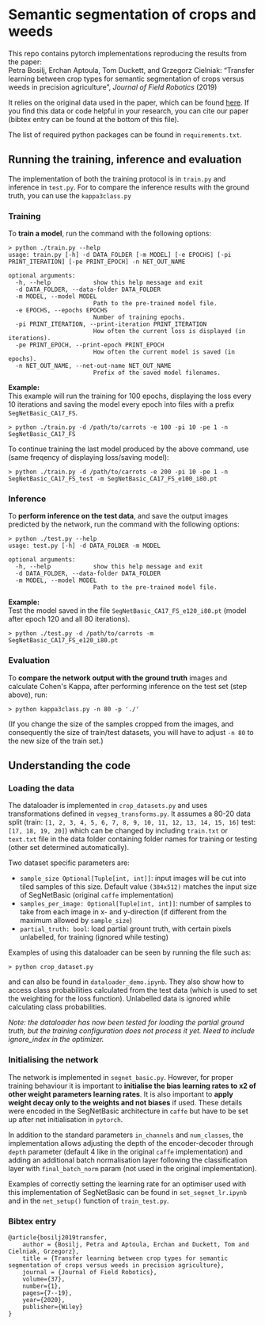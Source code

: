 # Semantic segmentation of crops and weeds

This repo contains pytorch implementations reproducing the results from the paper:<br>
Petra Bosilj, Erchan Aptoula, Tom Duckett, and Grzegorz Cielniak: “Transfer learning between crop types for semantic segmentation of crops versus weeds in precision agriculture”, _Journal of Field Robotics_ (2019)

It relies on the original data used in the paper, which can be found [here](https://lcas.lincoln.ac.uk/wp/research/data-sets-software/crop-vs-weed-discrimination-dataset/). If you find this data or code helpful in your research, you can cite our paper (bibtex entry can be found at the bottom of this file).

The list of required python packages can be found in `requirements.txt`.

## Running the training, inference and evaluation

The implementation of both the training protocol is in `train.py` and inference in `test.py`. For to compare the inference results with the ground truth, you can use the `kappa3class.py`

### Training

To **train a model**, run the command with the following options:
```
> python ./train.py --help
usage: train.py [-h] -d DATA_FOLDER [-m MODEL] [-e EPOCHS] [-pi PRINT_ITERATION] [-pe PRINT_EPOCH] -n NET_OUT_NAME

optional arguments:
  -h, --help            show this help message and exit
  -d DATA_FOLDER, --data-folder DATA_FOLDER
  -m MODEL, --model MODEL
                        Path to the pre-trained model file.
  -e EPOCHS, --epochs EPOCHS
                        Number of training epochs.
  -pi PRINT_ITERATION, --print-iteration PRINT_ITERATION
                        How often the current loss is displayed (in iterations).
  -pe PRINT_EPOCH, --print-epoch PRINT_EPOCH
                        How often the current model is saved (in epochs).
  -n NET_OUT_NAME, --net-out-name NET_OUT_NAME
                        Prefix of the saved model filenames.
```

**Example:**<br>
This example will run the training for 100 epochs, displaying the loss every 10 iterations and saving the model every epoch into files with a prefix `SegNetBasic_CA17_FS`.
```
> python ./train.py -d /path/to/carrots -e 100 -pi 10 -pe 1 -n SegNetBasic_CA17_FS
```
To continue training the last model produced by the above command, use (same freqency of displaying loss/saving model):
```
> python ./train.py -d /path/to/carrots -e 200 -pi 10 -pe 1 -n SegNetBasic_CA17_FS_test -m SegNetBasic_CA17_FS_e100_i80.pt

```
### Inference

To **perform inference on the test data**, and save the output images predicted by the network, run the command with the following options:
```
> python ./test.py --help
usage: test.py [-h] -d DATA_FOLDER -m MODEL

optional arguments:
  -h, --help            show this help message and exit
  -d DATA_FOLDER, --data-folder DATA_FOLDER
  -m MODEL, --model MODEL
                        Path to the pre-trained model file.
```

**Example:**<br>
Test the model saved in the file `SegNetBasic_CA17_FS_e120_i80.pt` (model after epoch 120 and all 80 iterations).
```
> python ./test.py -d /path/to/carrots -m SegNetBasic_CA17_FS_e120_i80.pt
```

### Evaluation

To **compare the network output with the ground truth** images and calculate Cohen's Kappa, after performing inference on the test set (step above), run:
```
> python kappa3class.py -n 80 -p './'
```
(If you change the size of the samples cropped from the images, and consequently the size of train/test datasets, you will have to adjust `-n 80` to the new size of the train set.)

## Understanding the code

### Loading the data

The dataloader is implemented in `crop_datasets.py` and uses transformations defined in `vegseg_transforms.py`. It assumes a 80-20 data split (train: `[1, 2, 3, 4, 5, 6, 7, 8, 9, 10, 11, 12, 13, 14, 15, 16]` test: `[17, 18, 19, 20]`) which can be changed by including `train.txt` or `text.txt` file in the data folder containing folder names for training or testing (other set determined automatically).

Two dataset specific parameters are:
- `sample_size Optional[Tuple[int, int]]`: input images will be cut into tiled samples of this size. Default value `(384x512)` matches the input size of SegNetBasic (original `caffe` implementation)
- `samples_per_image: Optional[Tuple[int, int]]`: number of samples to take from each image in x- and y-direction (if different from the maximum allowed by `sample_size`)
- `partial_truth: bool`: load partial grount truth, with certain pixels unlabelled, for training (ignored while testing)

Examples of using this dataloader can be seen by running the file such as:
```
> python crop_dataset.py
```
and can also be found in `dataloader_demo.ipynb`. They also show how to access class probabilities calculated from the test data (which is used to set the weighting for the loss function). Unlabelled data is ignored while calculating class probabilities.

_Note: the dataloader has now been tested for loading the partial ground truth, but the training configuration does not process it yet. Need to include ignore_index in the optimizer._

### Initialising the network

The network is implemented in `segnet_basic.py`. However, for proper training behaviour it is important to **initialise the bias learning rates to x2 of other weight parameters learning rates**. It is also important to **apply weight decay only to the weights and not biases** if used. These details were encoded in the SegNetBasic architecture in `caffe` but have to be set up after net initialisation in `pytorch`.

In addition to the standard parameters `in_channels` and `num_classes`, the implementation allows adjusting the depth of the encoder-decoder through `depth` parameter (default 4 like in the original `caffe` implementation) and adding an additional batch normalisation layer following the classification layer with `final_batch_norm` param (not used in the original implementation).

Examples of correctly setting the learning rate for an optimiser used with this implementation of SegNetBasic can be found in `set_segnet_lr.ipynb` and in the `net_setup()` function of `train_test.py`.


### Bibtex entry
```
@article{bosilj2019transfer,
    author = {Bosilj, Petra and Aptoula, Erchan and Duckett, Tom and Cielniak, Grzegorz},
    title = {Transfer learning between crop types for semantic segmentation of crops versus weeds in precision agriculture},
    journal = {Journal of Field Robotics},
    volume={37},
    number={1},
    pages={7--19},
    year={2020},
    publisher={Wiley}
}

```
